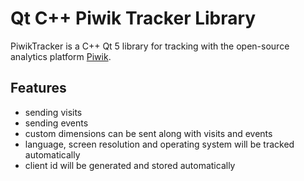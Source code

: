 # Qt C++ Piwik Tracker Library

PiwikTracker is a C++ Qt 5 library for tracking with the open-source analytics 
platform [Piwik](http://piwik.org/).

## Features
- sending visits
- sending events
- custom dimensions can be sent along with visits and events 
- language, screen resolution and operating system will be tracked automatically
- client id will be generated and stored automatically

